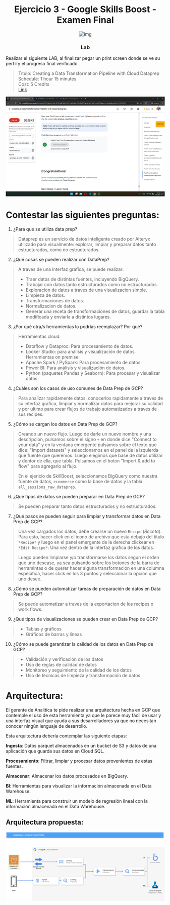 <div align="center">
  <h1>Ejercicio 3 - Google Skills Boost - Examen Final</h1>
  
  ![img](https://cdn.prod.website-files.com/61d5f00789a4ab4d52adcd5f/61f40048bdb455e078ad6cf8_Logotype.svg)
  <h3>Lab</h3>
</div>

Realizar el siguiente LAB, al finalizar pegar un print screen donde se ve su perfil y el progreso final verificado

> Título: Creating a Data Transformation Pipeline with Cloud Dataprep \
> Schedule: 1 hour 15 minutes \
> Cost: 5 Credits \
> [Link](https://www.cloudskillsboost.google/focuses/4415?catalog_rank=%7B%22rank%22%3A1%2C%22num_filters%22%3A0%2C%22has_search%22%3Atrue%7D&parent=catalog&search_id=32278924)

![Sreenshot de skillBoost finalizado](imgs/image.png)

# Contestar las siguientes preguntas:
1. ¿Para que se utiliza data prep?
> Dataprep es un servicio de datos inteligente creado por Alteryx utilizado para visualmente: explorar, limpiar y preparar datos tanto estructurados, como no estructurados.

2. ¿Qué cosas se pueden realizar con DataPrep?
> A traves de una interfaz grafica, se puede realizar:
> - Traer datos de distintas fuentes, incluyendo BigQuery.
> - Trabajar con datos tanto estructurados como no estructurados.
> - Exploracion de datos a traves de una visualizacion simple.
> - Limpieza de datos.
> - Transformaciones de datos.
> - Normalizacion de datos.
> - Generar una receta de transformaciones de datos, guardar la tabla modificada y enviarla a distintos lugares.

3. ¿Por qué otra/s herramientas lo podrías reemplazar? Por qué?
> Herramientas cloud:
> - Dataflow y Dataproc: Para procesamiento de datos.
> - Looker Studio: para análisis y visualización de datos.\
> Herramientas on premise:
> - Apache Spark / PySpark: Para procesamiento de datos.
> - Power BI: Para análisis y visualización de datos.
> - Python (paquetes Pandas y Seaborn): Para procesar y visualizar datos.

4. ¿Cuáles son los casos de uso comunes de Data Prep de GCP?
> Para analizar rapidamente datos, conocerlos rapidamente a traves de su interfaz grafica, limpiar y normalizar datos para mejorar su calidad y por ultimo para crear flujos de trabajo automatizados a traves de sus recipes.

5. ¿Cómo se cargan los datos en Data Prep de GCP?
> Creando un nuevo flujo. Luego de darle un nuevo nombre y una descripcion, pulsamos sobre el signo `+` en donde dice "Connect to your data" y en la ventana emergente pulsamos sobre el texto que dice: "Import datasets" y seleccionamos en el panel de la izquierda que fuente que queremos. Luego elegimos que base de datos utilizar y dentor de ella, que tabla. Pulsamos en el boton "Import & add to flow" para agregarlo al flujo.
> 
> En el ejericio de SkillBoost, seleccionamos BigQuery como nuestra fuente de datos, `ecommerce` como la base de datos y la tabla `all_sessions_raw_dataprep`.

6. ¿Qué tipos de datos se pueden preparar en Data Prep de GCP?
> Se pueden preparar tanto datos estructurados y no estructurados.

7. ¿Qué pasos se pueden seguir para limpiar y transformar datos en Data Prep de GCP?
> Una vez cargados los datos, debe crearse un nuevo `Recipe` (*Receta*). Para esto, hacer click en el icono de archivo que esta debajo del titulo `*Recipe*` y luego en el panel emergente de la derecha clickear en `*Edit Recipe*`. Una vez dentro de la interfaz grafica de los datos.
>
> Luego pueden limpiarse y/o transformarse los datos segun el orden que uno desease, ya sea pulsando sobre los botones de la barra de herramintas o de querer hacer alguna transformacion en una columna especifica, hacer click en los 3 puntos y seleccionar la opcion que uno desee.

8. ¿Cómo se pueden automatizar tareas de preparación de datos en Data Prep de GCP?
> Se puede automatizar a traves de la exportacion de los recipes o work flows.

9. ¿Qué tipos de visualizaciones se pueden crear en Data Prep de GCP?
> - Tablas y gráficos
> - Gráficos de barras y líneas

10.  ¿Cómo se puede garantizar la calidad de los datos en Data Prep de GCP?
> - Validación y verificación de los datos
> - Uso de reglas de calidad de datos
> - Monitoreo y seguimiento de la calidad de los datos
> - Uso de técnicas de limpieza y transformación de datos.

# Arquitectura:
El gerente de Analitica te pide realizar una arquitectura hecha en GCP que contemple el uso de esta herramienta ya que le parece muy fácil de usar y una interfaz visual que ayuda a sus desarrolladores ya que no necesitan conocer ningún lenguaje de desarrollo.

Esta arquitectura debería contemplar las siguiente etapas:

**Ingesta**: Datos parquet almacenados en un bucket de S3 y datos de una aplicación que guarda sus datos en Cloud SQL.

**Procesamiento**: Filtrar, limpiar y procesar datos provenientes de estas fuentes.

**Almacenar**: Almacenar los datos procesados en BigQuery.

**BI**: Herramientas para visualizar la información almacenada en el Data Warehouse.

**ML**: Herramienta para construir un modelo de regresión lineal con la información almacenada en el Data Warehouse.

## Arquitectura propuesta:

![Arquitectura propuesta](<imgs/EDVAI - Ejercicio 3 Arquitectura.drawio.png>)